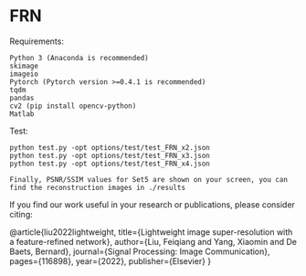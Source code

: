 # FRN 
Requirements:

    Python 3 (Anaconda is recommended)
    skimage
    imageio
    Pytorch (Pytorch version >=0.4.1 is recommended)
    tqdm
    pandas
    cv2 (pip install opencv-python)
    Matlab

Test:

    python test.py -opt options/test/test_FRN_x2.json
    python test.py -opt options/test/test_FRN_x3.json
    python test.py -opt options/test/test_FRN_x4.json

    Finally, PSNR/SSIM values for Set5 are shown on your screen, you can find the reconstruction images in ./results
    
    
If you find our work useful in your research or publications, please consider citing:

@article{liu2022lightweight,
  title={Lightweight image super-resolution with a feature-refined network},
  author={Liu, Feiqiang and Yang, Xiaomin and De Baets, Bernard},
  journal={Signal Processing: Image Communication},
  pages={116898},
  year={2022},
  publisher={Elsevier}
}
